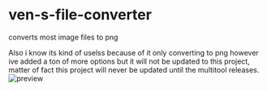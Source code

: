# ven-s-file-converter
converts most image files to png

Also i know its kind of uselss because of it only converting to png however ive added a ton of more options but it will not be updated to this project, matter of fact this project will never be updated until the multitool releases.
![preview](https://github.com/V3NOMNS/ven-s-file-converter/assets/125507960/3b795183-4462-4b31-9bba-a049c48dac79)

